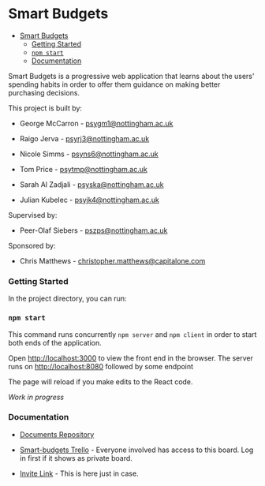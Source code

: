 # Smart Budgets

- [Smart Budgets](#smart-budgets)
    - [Getting Started](#getting-started)
    - [`npm start`](#npm-start)
    - [Documentation](#documentation)

Smart Budgets is a progressive web application that learns about the users' spending habits in order to offer them guidance on making better purchasing decisions.

This project is built by:

- George McCarron - psygm1@nottingham.ac.uk

- Raigo Jerva - psyrj3@nottingham.ac.uk

- Nicole Simms - psyns6@nottingham.ac.uk

- Tom Price - psytmp@nottingham.ac.uk

- Sarah Al Zadjali - psyska@nottingham.ac.uk

- Julian Kubelec - psyjk4@nottingham.ac.uk

Supervised by:

- Peer-Olaf Siebers - pszps@nottingham.ac.uk

Sponsored by:

- Chris Matthews - christopher.matthews@capitalone.com

### Getting Started

In the project directory, you can run:

### `npm start`

This command runs concurrently `npm server` and `npm client` in order to start both ends of the application.

Open [http://localhost:3000](http://localhost:3000) to view the front end in the browser.
The server runs on [http://localhost:8080](http://localhost:8080) followed by some endpoint

The page will reload if you make edits to the React code.

_Work in progress_

### Documentation

- [Documents Repository](https://github.com/rudotriton/group-10-docs)

- [Smart-budgets Trello](https://trello.com/b/tnETGBJV/smart-budgets) - Everyone involved has access to this board. Log in first if it shows as private board.

- [Invite Link](https://trello.com/invite/b/tnETGBJV/a8a06cc916a30ee4777d6a98b5137a53/smart-budgets) - This is here just in case.
